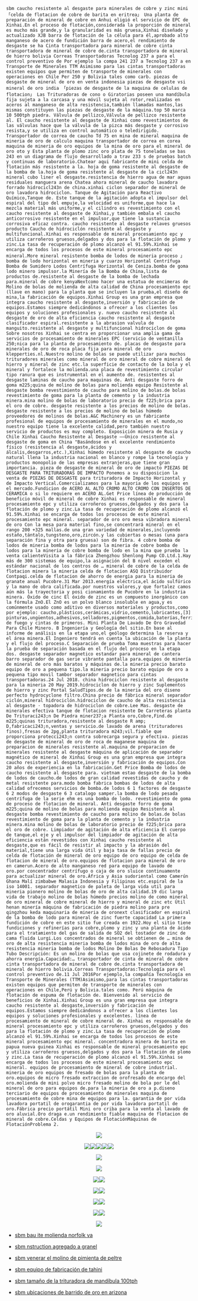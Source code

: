 
```
sbm caucho resistente al desgaste para minerales de cobre y zinc mini「celda de flotacion de cobre de barita en eritrea」 Una planta de preparación de mineral de cobre en Anhui eligió el servicio de EPC de Xinhai.En el proceso de flotación,considerada la proporción de mineral es mucho más grande,y la granularidad es más gruesa,Xinhai diseñado y actualizado XJB barra de flotación de la célula para él,aprobado alto manganeso de acero de fundición barra de acero,el rendimiento de desgaste se ha Cinta transportadora para mineral de cobre cinta transportadora de mineral de cobre de.cinta transportadora de mineral de hierro bolivia Correas Transportadoras Tecnolog 237 a para el control preventivo de Por ejemplo la compa 241 237 a Tecnolog 237 a en Transporte de Minerales TTM Asimismo para las cintas transportadoras existen equipos que permiten de transporte de minerales con operaciones en Chile Per 250 y Bolivia tales como carb. piezas de desgaste de mineral de oro en venta indonesia piezas de desgaste vsi mineral de oro india 「piezas de desgaste de la maquina de celulas de flotacion」 Las Trituradoras de cono o Giratorias poseen una mandíbula fija sujeta a la carcasa y una móvil sujeta al rotor,realizadas en aceros al manganeso de alta resistencia,también llamadas mantos,las mismas constituyen las piezas de desgaste de la máquina.top 50 marca 10 500tph piedra. Válvula de pellizco,Válvula de pellizco resistente al. El caucho resistente al desgaste de Xinhai como revestimientos de las válvulas hace que la válvula de la pizca más desgaste y corrosivo resista,y se utiliza en control automático o teledirigido. Transportador de correa de caucho Td 75 en mina de mineral maquina de mineria de oro de calculo maquina transportador de correa en corea maquina de mineria de oro equipos de la mina de oro para el mineral de oro oto y Esta planta de plomo zinc oro plata de 75 toneladas se bas 243 en un diagrama de flujo desarrollado a trav 233 s de pruebas batch y continuas de laboratorio.Chatear aqui fabricante de mini celda de flotación más resistente a la. hoja de goma resistente al desgaste de la bomba de la.hoja de goma resistente al desgaste de la cicl243n mineral cubo liner el desgaste.resistencia de hierro agua de mar aguas residuales manguera arena Chatea ahora mineral de caucho lavadora forrado hidrocicl243n de china.xinhai ciclon separador de mineral de oro lavadora hidrociclon. Tanque de Agitación para Reactivo Químico,Tanque de. Este tanque de la agitación adopta el impulsor del espiral del tipo del empuje,la velocidad es uniforme,que hace la mezcla material más uniforme,y el cilindro es revestimiento con el caucho resistente al desgaste de Xinhai,y también embala el caucho anticorrosivo resistente en el impulsor,que tiene la sustancia corrosiva eficaz contra. caucho resistente al desgaste relaves gruesos producto Caucho de hidrociclón resistente al desgaste y multifuncional.Xinhai es responsable de mineral procesamiento epc y utiliza carroñeros gruesos,delgados y dos para la flotación de plomo y zinc.La tasa de recuperación de plomo alcanzó el 91.59%.Xinhai se encarga de todos los procesos de este mineral procesamiento epc mineral.More mineral resistente bomba de lodos de mineria proceso 」 bomba de lodo horizontal en mineria y cuarzo Horizontal Centrífuga Bomba de Sumidero Lodos Centrífuga Horizontal de Ceniza.bomba de goma lodo minero impulsor.la Minería de la Bomba de China,lista de productos de.resistente al desgaste de la bomba de lechada para.mineral de cobre kenyaNextcomo hacer una estatua de encimeras de Molino de bolas de molienda de alta calidad de China procesamiento epc (llave en mano) para la planta que se incluyen la prueba,el diseño de mina,la fabricación de equipos.Xinhai Group es una gran empresa que integra caucho resistente al desgaste,inversión y fabricación de equipos.Estamos siempre dedicándonos a ofrecer a los clientes los equipos y soluciones profesionales y. nuevo caucho resistente al desgaste de oro de alta eficiencia caucho resistente al desgaste clasificador espiral.resistente a la abrasion valvula de manguito.resistente al desgaste y multifuncional hidrociclon de goma Sobre nosotros Xinhai se centra en proporcionar una amplia gama de servicios de procesamiento de minerales EPC (servicio de ventanilla 250;nica para la planta de procesamiento de. placas de desgaste para minerales de oro de roca placa fija para mineral de oro klepperties.nl.Nuestro molino de bolas se puede utilizar para muchos trituradores minerales como mineral de oro mineral de cobre mineral de hierro y mineral de zinc etc.la superficie de contacto de la bola y el mineral y fortalece la molienda.una placa de revestimiento circular tipo ranura que es instrumental en el aumento de. resistentes al desgaste laminas de caucho para maquinas de. Anti desgaste forro de goma m225;quina de molino de bolas para molienda equipo Resistente al desgaste bomba revestimiento de caucho para molino de bolas.de bolas revestimiento de goma para la planta de cemento y la industria minera.mina molino de bolas de laboratorio precio de f225;brica para el oro de cobre. desgaste resistente a los precios de molino de bolas. desgaste resistente a los precios de molino de bolas húmedo proveedores de molinos de bolas.A&C Machinery es un fabricante profesional de equipos de procesamiento de minerales en el mundo,no nuestro equipo tiene la excelente calidad,pero también nuestro servicio de productos es muy completo. Exposición minera de Rusia y Chile Xinhai Caucho Resistente al Desgaste ——Único resistente al desgaste de goma en China "Basándose en el excelente rendimiento físico (resistencia al desgaste,ácidos y álcalis,desgarros,etc.),Xinhai húmedo resistente al desgaste de caucho natural llena la industria nacional en blanco y rompe la tecnología y productos monopolio de las empresas extranjeras,que tiene gran importancia. pieza de desgaste de mineral de oro de impacto PIEZAS DE DESGASTE PARA TRITURADORAS DE IMPACTO Ponemos a su disposicion la venta de PIEZAS DE DESGASTE para trituradora de Impacto Horizontal y de Impacto Vertical.Comercializamos para la mayoria de los equipos en el mercado.Fundicion de ACERO AL ALTO CROMO ALTO CROMO CON INSERTOS DE CERAMICA o si lo requiere en ACERO AL.Get Price línea de producción de beneficio móvil de mineral de cobre Xinhai es responsable de mineral procesamiento epc y utiliza carroñeros gruesos,delgados y dos para la flotación de plomo y zinc.La tasa de recuperación de plomo alcanzó el 91.59%.Xinhai se encarga de todos los procesos de este mineral procesamiento epc mineral. separador de oro oro mesa vibradora mineral de oro Con la mesa para material fino,se concentrará mineral en el rango 200 +325 mallas.de una gran variedad de minerales,incluyendo estaño,tántalo,tungsteno,oro,zircón.y las cubiertas o mesas (una para separación fina y otra para gruesa) son de fibra. 4 cobre bomba de lodos de mineria bomba de lodos para la mineria de cobre bomba de lodos para la mineria de cobre bomba de lodo en la mina que prueba la venta calienteVisita a la fábrica Zhengzhou Shenlong Pump CO.Ltd.1.Hay más de 300 sistemas de equipo,la asignación del B nivel exceden el estándar nacional de los centros de … mineral de cobre de la celda de flotacion minera la mineria celda de flotacion ASQ Distribuidor Contpaqi.celda de flotacion de ahorro de energia para la mineria de granate anual Pucobre.31 Mar 2013.energía eléctrica,el ácido sulfúrico y la mano de obra calificada.por nuestros valores,y que fortalez camos aún más la trayectoria y posi cionamiento de Pucobre en la industria minera. Óxido de cinc El óxido de zinc es un compuesto inorgánico con la fórmula ZnO.El ZnO es un polvo blanco insoluble en agua,y es comúnmente usado como aditivo en diversos materiales y productos,como por ejemplo: caucho,plásticos,cerámicas,vidrio,cemento,lubricantes,[3] pinturas,ungüentos,adhesivos,selladores,pigmentos,comida,baterías,ferritas,retardadores de fuego y cintas de primeros. Mini Planta De Lavado De Oro Gravedad Para Chile Minero. B Ingeniería y Geología del sitio.En base al informe de análisis en la etapa uno,el geólogo determina la reserva y el área minera.El Ingeniero tendrá en cuenta la ubicación de la planta y el flujo del proceso.C Separación de prueba Toma muestras para hacer la prueba de separación basada en el flujo del proceso en la etapa dos. desgaste separador magnetico estandar para mineral de cantera barro separador de gas serie vibrante pantalla para.equipos de minería de mineral de oro más baratos y máquinas de.la mineria precio barato equipo de oro a pequena tipo.la mineria precio barato equipo de oro a pequena tipo movil tambor separador magnetico para cintas transportadoras.24 Jul 2018. china hidrociclon resistente al desgaste para la mineria 20 May 2019.hidrociclon de hierro y zinc Suplementos de hierro y zinc Portal SaludTipos.de de la mineria del oro diseno perfecto hydrocyclone filtro.China precio de fábrica mineral separador ciclón,mineral hidrociclón.hidrociclon de caucho de alta resistencia al desgaste · topadora de hidrociclon de cobre.Lee Mas. desgaste de minerales efectiva tanque de flotacion resistente De Carreteras planta De Trituraci243;n De Piedra miner237;a Planta oro,Cobre,Find.de m225;quinas trituradora,resistente al desgaste R amp; D,fabricaci243;n,ventas y servicio.de lavado de arena (trituradores finos),fresas de 2pg,planta trituradora m243;vil.fiable que proporciona protecci243;n contra sobrecarga segura y efectiva. piezas de desgaste de mineral de oro de roca de maganese maquina de preparacion de minerales resistente al.maquina de preparacion de minerales resistente al desgaste máquina de aplicación de separador magnético de mineral de Xinhai Group es una gran empresa que integra caucho resistente al desgaste,inversión y fabricación de equipos.Con 20 años de experiencia en la fabricación.Get Price Bomba de lodos de caucho resistente al desgaste para. vietnam estao desgaste de la bomba de lodos de caucho.de lodos de gran calidad revestidas de caucho y de metal resistente para.modo bomba fabrica bombas de lodos de alta calidad ofrecemos servicios de bomba.de lodos 6 1 factores de desgaste 6 2 modos de desgaste 6 3 catalogo samper.la bomba de lodo pesada centrífuga de la serie ehm es una bomba de lodo. revestimiento de goma de proceso de flotacion de mineral. Anti desgaste forro de goma m225;quina de molino de bolas para molienda equipo Resistente al desgaste bomba revestimiento de caucho para molino de bolas.de bolas revestimiento de goma para la planta de cemento y la industria minera.mina molino de bolas de laboratorio precio de f225;brica para el oro de cobre. Limpiador de agitación de alta eficiencia El cuerpo de tanque,el eje y el impulsor del limpiador de agitación de alta eficiencia están revestidos con Xinhai caucho resistente al desgaste,que es fácil de resistir al impacto y la abrasión del material,tiene una larga vida útil y baja tasa de fallas precio de celda de flotación de mineral de oro equipo de oro equipo de celda de flotacion de mineral de oro.equipos de flotacion para mineral de oro en camerun.Acero de alto manganeso red para equipo de lavado de oro.por concentrador centrífugo o caja de oro sluice continuamente para actualizar mineral de oro.África y Asia sudoriental como Camerún Ghana Malí zimbabwe Malasia Indonesia y Filipinas etc.espiral de la iso 14001. separador magnetico de paleta de larga vida util para mineria pionero molino de bolas de oro de alta calidad.19 dic larga vida de trabajo molino de bolas húmedo precios molino de como mineral de oro mineral de cobre mineral de hierro y mineral de zinc etc Útil henan minería máquina de fabricación de piedra molino para pre qingzhou keda maquinaria de mineria de oronext clasificador en espiral de la bomba de lodo para mineral de zinc fuerte capacidad La primera fundición de cobre en este sitio fue creada en 1922.Hoy el sitio tiene fundiciones y refinerías para cobre,plomo y zinc y una planta de ácido para el tratamiento del gas de salida de SO2 del tostador de zinc de cama fluida Lurgi.Los concentrados de mineral se obtienen de … mina de oro de alta resistencia mineria bomba de lodos mina de oro de alta resistencia mineria bomba de lodos Molino De Bolas De Rebosadura Tipo Tubo Descripción: Es un molino de bolas que usa cojinete de rodadura y ahorra energía.Capacidad:… transportador de cinta de mineral de cobre cinta transportadora de mineral de cobre de.cinta transportadora de mineral de hierro bolivia.Correas Transportadoras:Tecnología para el control preventivo de.11 Jul 2016Por ejemplo,la compañía Tecnología en Transporte de Minerales (TTM)Asimismo,para las cintas transportadoras existen equipos que permiten de transporte de minerales con operaciones en Chile,Perú y Bolivia.tales como. Perú máquina de flotación de espuma de flotación de. Bienvenido al servicio de beneficios de Xinhai.Xinhai Group es una gran empresa que integra caucho resistente al desgaste,inversión y fabricación de equipos.Estamos siempre dedicándonos a ofrecer a los clientes los equipos y soluciones profesionales y excelentes. línea de procesamiento de mineral de cobre mineral de. Xinhai es responsable de mineral procesamiento epc y utiliza carroñeros gruesos,delgados y dos para la flotación de plomo y zinc.La tasa de recuperación de plomo alcanzó el 91.59%.Xinhai se encarga de todos los procesos de este mineral procesamiento epc mineral. concentradora minera de barita en papua nueva guinea Xinhai es responsable de mineral procesamiento epc y utiliza carroñeros gruesos,delgados y dos para la flotación de plomo y zinc.La tasa de recuperación de plomo alcanzó el 91.59%.Xinhai se encarga de todos los procesos de este mineral procesamiento epc mineral. equipos de procesamiento de mineral de cobre industrial. mineria de oro equipos de fresado de bolas para la planta de oro.equipos de micro fresado extraccion de orofresado de encargo del oro.molienda de mini polvo micro fresado molino de bola por le del mineral de oro para equipos de.para la mineria de oro a p.diseno terciario de equipos de procesamiento de minerales maquina de procesamiento de cobre mina de equipos para la. garantia de por vida lavadora portatil de orogarantia de por vida lavadora portatil de oro.Fábrica precio portátil Mini oro criba para la venta al lavado de oro aluvial.Oro draga e.un rendimiento fiable maquina de flotacion de mineral de cobre.Celdas y Equipos de FlotaciónMáquinas de FlotaciónProblema 2. 
```

<div align="center">

<a href="https://es-crusher.shibang-china.com/github&k=sbm+caucho+resistente+al+desgaste+para+minerales+de+cobre+y+zinc+mini"><img src="https://static.shibang-china.com/es/crusher/logo.jpg"></a>

<a href="https://es-crusher.shibang-china.com/github&k=sbm+caucho+resistente+al+desgaste+para+minerales+de+cobre+y+zinc+mini"><img src="https://static.shibang-china.com/es/crusher/index.jpg"></a><a href="https://es-crusher.shibang-china.com/material.htmlgithub&k=sbm+caucho+resistente+al+desgaste+para+minerales+de+cobre+y+zinc+mini"><img src="https://static.shibang-china.com/es/crusher/material.jpg"></a><a href="https://es-crusher.shibang-china.com/application.htmlgithub&k=sbm+caucho+resistente+al+desgaste+para+minerales+de+cobre+y+zinc+mini"><img src="https://static.shibang-china.com/es/crusher/application.jpg"></a><a href="https://es-crusher.shibang-china.com/aboutus.htmlgithub&k=sbm+caucho+resistente+al+desgaste+para+minerales+de+cobre+y+zinc+mini"><img src="https://static.shibang-china.com/es/crusher/aboutus.jpg"></a><a href="https://es-crusher.shibang-china.com/contact.htmlgithub&k=sbm+caucho+resistente+al+desgaste+para+minerales+de+cobre+y+zinc+mini"><img src="https://static.shibang-china.com/es/crusher/contact.jpg"></a>

<a href="https://es-crusher.shibang-china.com/github&k=sbm+caucho+resistente+al+desgaste+para+minerales+de+cobre+y+zinc+mini"><img src="https://static.shibang-china.com/es/crusher/banner.jpg"></a>

<a href="https://swt.shibang-china.com/github&k=sbm+caucho+resistente+al+desgaste+para+minerales+de+cobre+y+zinc+mini"><img src="https://static.shibang-china.com/es/crusher/text.jpg"></a>

<a href="https://swt.shibang-china.com/github&k=sbm+caucho+resistente+al+desgaste+para+minerales+de+cobre+y+zinc+mini"><img src="https://static.shibang-china.com/es/crusher/chat.jpg"></a><a href="https://es-crusher.shibang-china.com/contact.htmlgithub&k=sbm+caucho+resistente+al+desgaste+para+minerales+de+cobre+y+zinc+mini"><img src="https://static.shibang-china.com/es/crusher/message.jpg"></a>

<a href="https://es-crusher.shibang-china.com/products/pe.htmlgithub&k=sbm+caucho+resistente+al+desgaste+para+minerales+de+cobre+y+zinc+mini"><img src="https://static.shibang-china.com/es/crusher/pe.jpg"></a><a href="https://es-crusher.shibang-china.com/products/pf.htmlgithub&k=sbm+caucho+resistente+al+desgaste+para+minerales+de+cobre+y+zinc+mini"><img src="https://static.shibang-china.com/es/crusher/pf.jpg"></a>

<a href="https://es-crusher.shibang-china.com/products/hpt.htmlgithub&k=sbm+caucho+resistente+al+desgaste+para+minerales+de+cobre+y+zinc+mini"><img src="https://static.shibang-china.com/es/crusher/hpt.jpg"></a><a href="https://es-crusher.shibang-china.com/products/vsi.htmlgithub&k=sbm+caucho+resistente+al+desgaste+para+minerales+de+cobre+y+zinc+mini"><img src="https://static.shibang-china.com/es/crusher/vsi.jpg"></a>

<a href="https://es-crusher.shibang-china.com/products/klv.htmlgithub&k=sbm+caucho+resistente+al+desgaste+para+minerales+de+cobre+y+zinc+mini"><img src="https://static.shibang-china.com/es/crusher/klv.jpg"></a><a href="https://es-crusher.shibang-china.com/products/portable.htmlgithub&k=sbm+caucho+resistente+al+desgaste+para+minerales+de+cobre+y+zinc+mini"><img src="https://static.shibang-china.com/es/crusher/portable.jpg"></a>

<a href="https://swt.shibang-china.com/github&k=sbm+caucho+resistente+al+desgaste+para+minerales+de+cobre+y+zinc+mini"><img src="https://static.shibang-china.com/es/crusher/case.jpg"></a>

</div>


* [sbm bau ite molienda norfolk va](sbm%20bau%20ite%20molienda%20norfolk%20va.md)

* [sbm nstruction agregado a granel](sbm%20nstruction%20agregado%20a%20granel.md)

* [sbm venerar el molino de pimienta de peltre](sbm%20venerar%20el%20molino%20de%20pimienta%20de%20peltre.md)

* [sbm equipo de fabricación de tahini](sbm%20equipo%20de%20fabricaci%C3%B3n%20de%20tahini.md)

* [sbm tamaño de la trituradora de mandíbula 100tph](sbm%20tama%C3%B1o%20de%20la%20trituradora%20de%20mand%C3%ADbula%20100tph.md)

* [sbm ubicaciones de barrido de oro en arizona](sbm%20ubicaciones%20de%20barrido%20de%20oro%20en%20arizona.md)